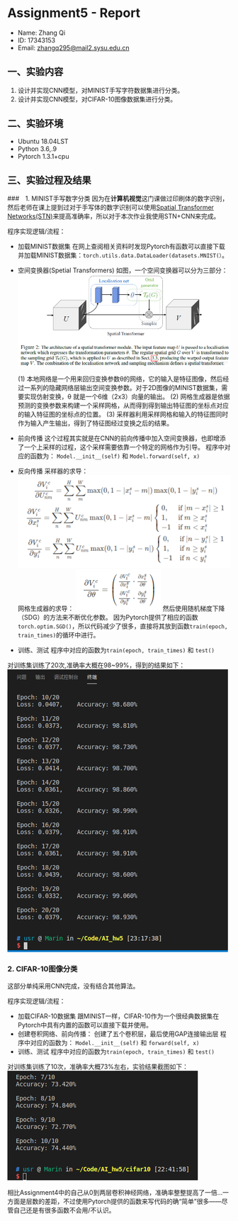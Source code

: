 # Assignment5 - Report

- Name: Zhang Qi
- ID: 17343153
- Email: zhangq295@mail2.sysu.edu.cn

## 一、实验内容
1. 设计并实现CNN模型，对MINIST手写字符数据集进行分类。
2. 设计并实现CNN模型，对CIFAR-10图像数据集进行分类。

## 二、实验环境
- Ubuntu 18.04LST
- Python 3.6,.9
- Pytorch 1.3.1+cpu

## 三、实验过程及结果
###　1. MINIST手写数字分类
因为在**计算机视觉**这门课做过印刷体的数字识别，然后老师在课上提到过对于手写体的数字识别可以使用[Spatial Transformer Networks(STN)](https://zhuanlan.zhihu.com/p/37110107)来提高准确率，所以对于本次作业我使用STN+CNN来完成。

程序实现逻辑/流程：
  - 加载MINIST数据集
    在网上查阅相关资料时发现Pytorch有函数可以直接下载并加载MINIST数据集：`torch.utils.data.DataLoader(datasets.MNIST(）`。

  - 空间变换器(Spetial Transformers)
    如图，一个空间变换器可以分为三部分：
    ![Spetial Transformers](./ans_pic/1.png)

    (1) 本地网络是一个用来回归变换参数θ的网络，它的输入是特征图像，然后经过一系列的隐藏网络层输出空间变换参数。对于2D图像的MINIST数据集，需要实现仿射变换，θ 就是一个6维（2x3）向量的输出。
    (2) 网格生成器是依据预测的变换参数来构建一个采样网格，从而得到得到输出特征图的坐标点对应的输入特征图的坐标点的位置。
    (3) 采样器利用采样网格和输入的特征图同时作为输入产生输出，得到了特征图经过变换之后的结果。

  - 前向传播
    这个过程其实就是在CNN的前向传播中加入空间变换器，也即增添了一个上采样的过程，这个采样需要依靠一个特定的网格作为引导。
    程序中对应的函数为：
    `Model.__init__(self)` 和 `Model.forward(self, x)`

  - 反向传播
    采样器的求导：
    ![](./ans_pic/2.png)
    网格生成器的求导：
    ![](./ans_pic/3.png)
    然后使用随机梯度下降（SDG）的方法来不断优化参数。
    因为Pytorch提供了相应的函数`torch.optim.SGD()`，所以代码减少了很多，直接将其放到函数`train(epoch, train_times)`的循环中进行。

  - 训练、测试
    程序中对应的函数为`train(epoch, train_times)` 和 `test()`

对训练集训练了20次,准确率大概在98~99%，得到的结果如下：
![](./ans_pic/ans1.png)

### 2. CIFAR-10图像分类
这部分单纯采用CNN完成，没有结合其他算法。

程序实现逻辑/流程：
  - 加载CIFAR-10数据集
  跟MINIST一样，CIFAR-10作为一个很经典数据集在Pytorch中具有内置的函数可以直接下载并使用。
  - 创建卷积网络、前向传播：
  创建了五个卷积层，最后使用GAP连接输出层
  程序中对应的函数为：
  `Model.__init__(self)` 和 `forward(self, x)`
  - 训练、测试
    程序中对应的函数为`train(epoch, train_times)` 和 `test()`

对训练集训练了10次，准确率大概73%左右，实验结果截图如下：
![](./ans_pic/ans2.png)

相比Assignment4中的自己从0到两层卷积神经网络，准确率整整提高了一倍...一方面是层数的差距，不过使用Pytorch提供的函数来写代码的确“简单”很多——尽管自己还是有很多函数不会用/不认识。